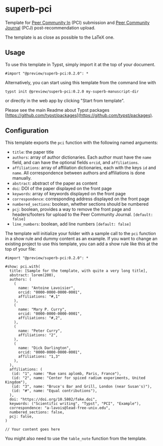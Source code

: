 # superb-pci

Template for [Peer Community In](https://peercommunityin.org/) (PCI) submission and [Peer Community Journal](https://peercommunityjournal.org/) (PCJ) post-recommendation upload.

The template is as close as possible to the LaTeX one.

## Usage

To use this template in Typst, simply import it at the top of your document.
```
#import "@preview/superb-pci:0.2.0": *
```

Alternatively, you can start using this template from the command line with 
```
typst init @preview/superb-pci:0.2.0 my-superb-manuscript-dir
```
or directly in the web app by clicking "Start from template".

Please see the main Readme about Typst packages [https://github.com/typst/packages](https://github.com/typst/packages).

## Configuration

This template exports the `pci` function with the following named arguments:

- `title`: the paper title
- `authors`: array of author dictionaries. Each author must have the `name` field, and can have the optional fields `orcid`, and `affiliations`.
- `affiliations`: array of affiliation dictionaries, each with the keys `id` and `name`. All correspondence between authors and affiliations is done manually.
- `abstract`: abstract of the paper as content
- `doi`: DOI of the paper displayed on the front page
- `keywords`: array of keywords displayed on the front page
- `correspondence`: corresponding address displayed on the front page
- `numbered_sections`: boolean, whether sections should be numbered
- `pcj`: boolean, provides a way to remove the front page and headers/footers for upload to the Peer Community Journal. `[default: false]`
- `line_numbers`: boolean, add line numbers `[default: false]`

The template will initialize your folder with a sample call to the `pci` function in a show rule and dummy content as an example.
If you want to change an existing project to use this template, you can add a show rule like this at the top of your file:

```typst
#import "@preview/superb-pci:0.2.0": *

#show: pci.with(
  title: [Sample for the template, with quite a very long title],
  abstract: lorem(200),
  authors: (
    (
      name: "Antoine Lavoisier",
      orcid: "0000-0000-0000-0001",
      affiliations: "#,1"
    ),
    (
      name: "Mary P. Curry",
      orcid: "0000-0000-0000-0001",
      affiliations: "#,2",
    ),
    (
      name: "Peter Curry",
      affiliations: "2",
    ),
    (
      name: "Dick Darlington",
      orcid: "0000-0000-0000-0001",
      affiliations: "1,3"
    ),
  ),
  affiliations: (
   (id: "1", name: "Rue sans aplomb, Paris, France"),
   (id: "2", name: "Center for spiced radium experiments, United Kingdom"),
   (id: "3", name: "Bruce's Bar and Grill, London (near Susan's)"),
   (id: "#", name: "Equal contributions"),
  ),
  doi: "https://doi.org/10.5802/fake.doi",
  keywords: ("Scientific writing", "Typst", "PCI", "Example"),
  correspondence: "a-lavois@lead-free-univ.edu",
  numbered_sections: false,
  pcj: false,
)

// Your content goes here
```

You might also need to use the `table_note` function from the template.


